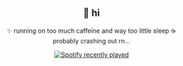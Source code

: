 <div align="center">

## 🍓 hi

✨ running on too much caffeine and way too little sleep ☕  
probably crashing out rn...

<a href="https://open.spotify.com/user/11155947511">
  <img src="https://spotify-recently-played-readme.vercel.app/api?user=11155947511&count=5" alt="Spotify recently played" />
</a>

</div>
